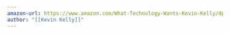 ```yaml
---
amazon-url: https://www.amazon.com/What-Technology-Wants-Kevin-Kelly/dp/0143120174
author: "[[Kevin Kelly]]"
---
```

